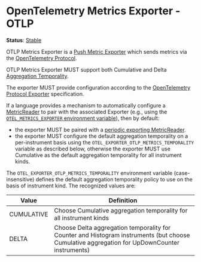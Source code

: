 # OpenTelemetry Metrics Exporter - OTLP

**Status**: [Stable](../../document-status.md)

OTLP Metrics Exporter is a [Push Metric
Exporter](../sdk.md#push-metric-exporter) which sends metrics via the
[OpenTelemetry Protocol](../../protocol/README.md).

OTLP Metrics Exporter MUST support both Cumulative and Delta
[Aggregation Temporality](../datamodel.md#temporality).

The exporter MUST provide configuration according to the [OpenTelemetry Protocol
Exporter](../../protocol/exporter.md) specification.

If a language provides a mechanism to automatically configure a
[MetricReader](../sdk.md#metricreader) to pair with the associated
Exporter (e.g., using the [`OTEL_METRICS_EXPORTER` environment
variable](../../sdk-environment-variables.md#exporter-selection)),
then by default:

- the exporter MUST be paired with a [periodic exporting
MetricReader](../sdk.md#periodic-exporting-metricreader).
- the exporter MUST configure the default aggregation temporality on a
  per-instrument basis using the
  `OTEL_EXPORTER_OTLP_METRICS_TEMPORALITY` variable as described
  below, otherwise the exporter MUST use Cumulative as the default
  aggregation temporality for all instrument kinds.

The `OTEL_EXPORTER_OTLP_METRICS_TEMPORALITY` environment variable
(case-insensitive) defines the default aggregation temporality policy
to use on the basis of instrument kind.  The recognized values are:

| Value      | Definition                                                                                                                                             |
|------------|--------------------------------------------------------------------------------------------------------------------------------------------------------|
| CUMULATIVE | Choose Cumulative aggregation temporality for all instrument kinds                                                                                     |
| DELTA      | Choose Delta aggregation temporality for Counter and Histogram instruments (but choose Cumulative aggregation for UpDownCounter instruments) |

